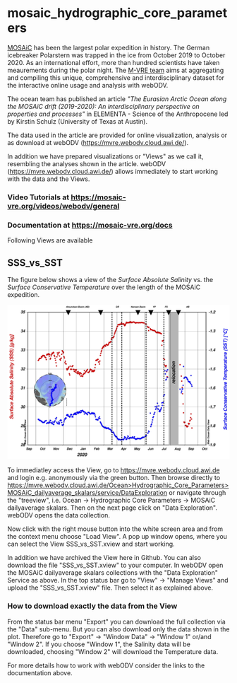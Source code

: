 # mosaic_hydrographic_core_parameters


[MOSAiC](https://mosaic-expedition.org/) has been the largest polar
expedition in history. The German icebreaker Polarstern was trapped in
the ice from October 2019 to October 2020. As an international effort,
more than hundred scientists have taken meaurements during the polar
night. The [M-VRE team](https://mosaic-vre.org/team) aims at
aggregating and compiling this unique, comprehensive and
interdisciplinary dataset for the interactive online usage and
analysis with webODV.

The ocean team has published an article *"The Eurasian Arctic Ocean
along the MOSAiC drift (2019-2020): An interdisciplinary perspective
on properties and processes"* in ELEMENTA - Science of the
Anthropocene led by Kirstin Schulz (University of Texas at Austin).

The data used in the article are provided for online visualization,
analysis or as download at webODV (https://mvre.webodv.cloud.awi.de/).

In addition we have prepared visualizations or "Views" as we call it,
resembling the analyses shown in the article. webODV
(https://mvre.webodv.cloud.awi.de/) allows immediately to start
working with the data and the Views.

### Video Tutorials at https://mosaic-vre.org/videos/webodv/general

### Documentation at https://mosaic-vre.org/docs

Following Views are available

## SSS_vs_SST

The figure below shows a view of the *Surface Absolute Salinity*
vs. the *Surface Conservative Temperature* over the length of the
MOSAiC expedition.

![alt text](./MOSAiC_dailyaverage_skalars_view_SSS_vs_SST.jpg "SSS_vs_SST")

To immediatley access the View, go to https://mvre.webodv.cloud.awi.de
and login e.g. anonymously via the green button. Then browse directly
to
https://mvre.webodv.cloud.awi.de/Ocean>Hydrographic_Core_Parameters>MOSAiC_dailyaverage_skalars/service/DataExploration
or navigate through the "treeview", i.e. Ocean -> Hydrographic Core
Parameters -> MOSAiC dailyaverage skalars. Then on the next page click
on "Data Exploration". webODV opens the data collection.

Now click with the right mouse button into the white screen area and from the
context menu choose "Load View". A pop up window opens, where you can
select the View SSS_vs_SST.xview and start working.

In addition we have archived the View here in Github. You can also
download the file "SSS_vs_SST.xview" to your computer. In webODV open
the MOSAiC dailyaverage skalars collections with the "Data
Exploration" Service as above. In the top status bar go to "View" ->
"Manage Views" and upload the "SSS_vs_SST.xview" file. Then select it
as explained above.

### How to download exactly the data from the View

From the status bar menu "Export" you can download the full collection
via the "Data" sub-menu. But you can also download only the data shown
in the plot. Therefore go to "Export" -> "Window Data" -> "Window 1"
or/and "Window 2". If you choose "Window 1", the Salinity data will be
downloaded, choosing "Window 2" will download the Temperature data.

For more details how to work with webODV consider the links to the
documentation above.
